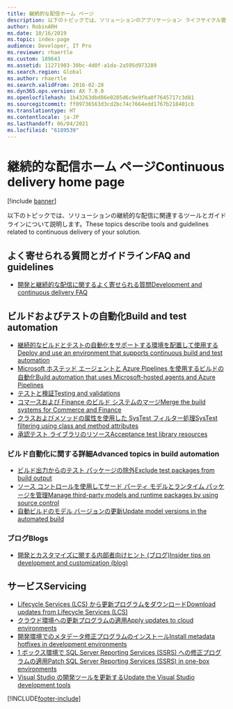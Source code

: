 ```yaml
---
title: 継続的な配信ホーム ページ
description: 以下のトピックでは、ソリューションのアプリケーション ライフサイクル管理と継続的な配信に関連するツールとガイドラインについて説明します。
author: RobinARH
ms.date: 10/16/2019
ms.topic: index-page
audience: Developer, IT Pro
ms.reviewer: rhaertle
ms.custom: 189643
ms.assetid: 11271903-30bc-4d0f-a1da-2a595d973289
ms.search.region: Global
ms.author: rhaertle
ms.search.validFrom: 2016-02-28
ms.dyn365.ops.version: AX 7.0.0
ms.openlocfilehash: 1b43263dbd86e0205d6c9e9fba0f7645717c3d81
ms.sourcegitcommit: ff09736563d3cd2bc74c7664edd1767b218401cb
ms.translationtype: HT
ms.contentlocale: ja-JP
ms.lasthandoff: 06/04/2021
ms.locfileid: "6189539"
---
```

# <a name="continuous-delivery-home-page"></a><span data-ttu-id="743c0-103">継続的な配信ホーム ページ</span><span class="sxs-lookup"><span data-stu-id="743c0-103">Continuous delivery home page</span></span>

[!include [banner](../includes/banner.md)]

<span data-ttu-id="743c0-104">以下のトピックでは、ソリューションの継続的な配信に関連するツールとガイドラインについて説明します。</span><span class="sxs-lookup"><span data-stu-id="743c0-104">These topics describe tools and guidelines related to continuous delivery of your solution.</span></span>

## <a name="faq-and-guidelines"></a><span data-ttu-id="743c0-105">よく寄せられる質問とガイドライン</span><span class="sxs-lookup"><span data-stu-id="743c0-105">FAQ and guidelines</span></span>

- [<span data-ttu-id="743c0-106">開発と継続的な配信に関するよく寄せられる質問</span><span class="sxs-lookup"><span data-stu-id="743c0-106">Development and continuous delivery FAQ</span></span>](continuous-delivery-faq.md)

## <a name="build-and-test-automation"></a><span data-ttu-id="743c0-107">ビルドおよびテストの自動化</span><span class="sxs-lookup"><span data-stu-id="743c0-107">Build and test automation</span></span>
- [<span data-ttu-id="743c0-108">継続的なビルドとテストの自動化をサポートする環境を配置して使用する</span><span class="sxs-lookup"><span data-stu-id="743c0-108">Deploy and use an environment that supports continuous build and test automation</span></span>](../perf-test/continuous-build-test-automation.md)
- [<span data-ttu-id="743c0-109">Microsoft ホステッド エージェントと Azure Pipelines を使用するビルドの自動化</span><span class="sxs-lookup"><span data-stu-id="743c0-109">Build automation that uses Microsoft-hosted agents and Azure Pipelines</span></span>](hosted-build-automation.md)
- [<span data-ttu-id="743c0-110">テストと検証</span><span class="sxs-lookup"><span data-stu-id="743c0-110">Testing and validations</span></span>](../perf-test/testing-validation.md)
- [<span data-ttu-id="743c0-111">コマースおよび Finance のビルド システムのマージ</span><span class="sxs-lookup"><span data-stu-id="743c0-111">Merge the build systems for Commerce and Finance</span></span>](../../../commerce/dev-itpro/retail-sdk/integrate-retail-sdk-continuous-build.md)
- [<span data-ttu-id="743c0-112">クラスおよびメソッドの属性を使用した SysTest フィルター処理</span><span class="sxs-lookup"><span data-stu-id="743c0-112">SysTest filtering using class and method attributes</span></span>](../perf-test/systest-filtering.md)
- [<span data-ttu-id="743c0-113">承認テスト ライブラリのリソース</span><span class="sxs-lookup"><span data-stu-id="743c0-113">Acceptance test library resources</span></span>](../perf-test/acceptance-test-library.md)

### <a name="advanced-topics-in-build-automation"></a><span data-ttu-id="743c0-114">ビルド自動化に関する詳細</span><span class="sxs-lookup"><span data-stu-id="743c0-114">Advanced topics in build automation</span></span>
- [<span data-ttu-id="743c0-115">ビルド出力からのテスト パッケージの除外</span><span class="sxs-lookup"><span data-stu-id="743c0-115">Exclude test packages from build output</span></span>](exclude-test-packages.md)
- [<span data-ttu-id="743c0-116">ソース コントロールを使用してサード パーティ モデルとランタイム パッケージを管理</span><span class="sxs-lookup"><span data-stu-id="743c0-116">Manage third-party models and runtime packages by using source control</span></span>](manage-runtime-packages.md)
- [<span data-ttu-id="743c0-117">自動ビルドのモデル バージョンの更新</span><span class="sxs-lookup"><span data-stu-id="743c0-117">Update model versions in the automated build</span></span>](version-models-build.md)

### <a name="blogs"></a><span data-ttu-id="743c0-118">ブログ</span><span class="sxs-lookup"><span data-stu-id="743c0-118">Blogs</span></span>

- [<span data-ttu-id="743c0-119">開発とカスタマイズに関する内部者向けヒント (ブログ)</span><span class="sxs-lookup"><span data-stu-id="743c0-119">Insider tips on development and customization (blog)</span></span>](https://community.dynamics.com/365/financeandoperations/b/newdynamicsax)

## <a name="servicing"></a><span data-ttu-id="743c0-120">サービス</span><span class="sxs-lookup"><span data-stu-id="743c0-120">Servicing</span></span>
- [<span data-ttu-id="743c0-121">Lifecycle Services (LCS) から更新プログラムをダウンロード</span><span class="sxs-lookup"><span data-stu-id="743c0-121">Download updates from Lifecycle Services (LCS)</span></span>](../migration-upgrade/download-hotfix-lcs.md)
- [<span data-ttu-id="743c0-122">クラウド環境への更新プログラムの適用</span><span class="sxs-lookup"><span data-stu-id="743c0-122">Apply updates to cloud environments</span></span>](../deployment/apply-deployable-package-system.md)
- [<span data-ttu-id="743c0-123">開発環境でのメタデータ修正プログラムのインストール</span><span class="sxs-lookup"><span data-stu-id="743c0-123">Install metadata hotfixes in development environments</span></span>](../migration-upgrade/install-metadata-hotfix-package.md)
- [<span data-ttu-id="743c0-124">1 ボックス環境で SQL Server Reporting Services (SSRS) への修正プログラムの適用</span><span class="sxs-lookup"><span data-stu-id="743c0-124">Patch SQL Server Reporting Services (SSRS) in one-box environments</span></span>](../migration-upgrade/patch-reporting-service-environment.md)
- [<span data-ttu-id="743c0-125"> Visual Studio の開発ツールを更新する</span><span class="sxs-lookup"><span data-stu-id="743c0-125">Update the Visual Studio development tools</span></span>](update-development-tools.md)


[!INCLUDE[footer-include](../../../includes/footer-banner.md)]